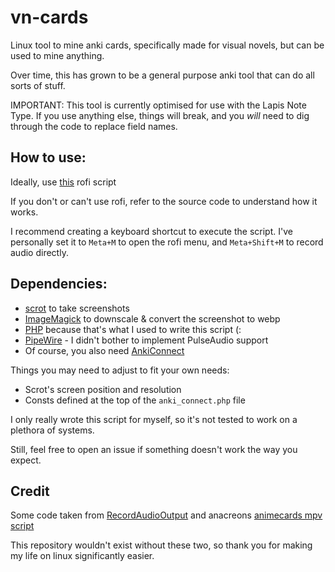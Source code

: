 # vn-cards
Linux tool to mine anki cards, specifically made for visual novels, but can be used to mine anything.

Over time, this has grown to be a general purpose anki tool that can do all sorts of stuff.

IMPORTANT: This tool is currently optimised for use with the Lapis Note Type.
If you use anything else, things will break, and you *will* need to dig through the code
to replace field names.

## How to use:
Ideally, use [this](https://github.com/Anthony1x/.dotfiles/blob/main/.config/rofi/scripts/anki.sh) rofi script

If you don't or can't use rofi, refer to the source code to understand how it works.

I recommend creating a keyboard shortcut to execute the script.
I've personally set it to `Meta+M` to open the rofi menu, and `Meta+Shift+M` to record audio directly.

## Dependencies:
* [scrot](https://github.com/dreamer/scrot) to take screenshots
* [ImageMagick](https://imagemagick.org) to downscale & convert the screenshot to webp
* [PHP](https://www.php.net/) because that's what I used to write this script (:
* [PipeWire](https://pipewire.org/) - I didn't bother to implement PulseAudio support
* Of course, you also need [AnkiConnect](https://ankiweb.net/shared/info/2055492159)

Things you may need to adjust to fit your own needs:
* Scrot's screen position and resolution
* Consts defined at the top of the `anki_connect.php` file

I only really wrote this script for myself, so it's not tested to work on a plethora of systems.

Still, feel free to open an issue if something doesn't work the way you expect.

## Credit
Some code taken from [RecordAudioOutput](https://github.com/JayXT/RecordAudioOutput) and anacreons [animecards mpv script](https://anacreondjt.gitlab.io/docs/mpvscript/)

This repository wouldn't exist without these two, so thank you for making my life on linux significantly easier.
